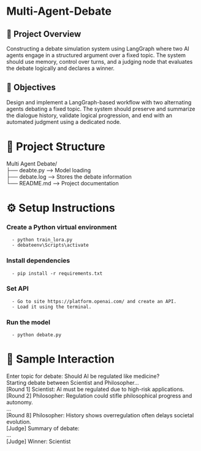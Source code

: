 # Multi-Agent-Debate

## 📌 Project Overview 
Constructing a debate simulation system using LangGraph where two AI agents engage in a
structured argument over a fixed topic. The system should use memory, control over turns,
and a judging node that evaluates the debate logically and declares a winner.

## 🎯 Objectives
Design and implement a LangGraph-based workflow with two alternating agents debating a
fixed topic. The system should preserve and summarize the dialogue history, validate logical
progression, and end with an automated judgment using a dedicated node.

# 📂 Project Structure
Multi Agent Debate/      
├── deabte.py              --> Model loading   
├── debate.log             --> Stores the debate information    
└── README.md              --> Project documentation 

# ⚙️ Setup Instructions   
  ### Create a Python virtual environment  
      - python train_lora.py      
      - debateenv\Scripts\activate

  ###  Install dependencies
      - pip install -r requirements.txt

  ### Set API
      - Go to site https://platform.openai.com/ and create an API.    
      - Load it using the terminal.    
  
  ### Run the model
      - python debate.py   

# 🧪 Sample Interaction
Enter topic for debate: Should AI be regulated like medicine?     
Starting debate between Scientist and Philosopher...     
[Round 1] Scientist: AI must be regulated due to high-risk applications.    
[Round 2] Philosopher: Regulation could stifle philosophical progress and autonomy.    
...    
[Round 8] Philosopher: History shows overregulation often delays societal evolution.    
[Judge] Summary of debate:   
...        
[Judge] Winner: Scientist        
